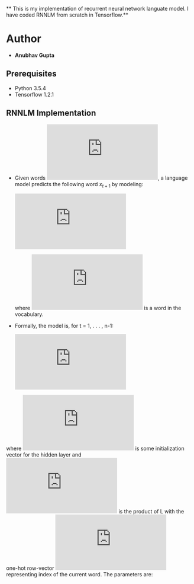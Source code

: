 ** This is my implementation of recurrent neural network languate model. I have coded RNNLM from scratch in Tensorflow.**

# Author
* **Anubhav Gupta**

## Prerequisites
- Python 3.5.4
- Tensorflow 1.2.1
  
## RNNLM Implementation
  
 - Given words ![](https://latex.codecogs.com/gif.latex?x_1%2C%5Ccdots%20%2C%20x_t), a language model predicts the following
    word $x_{t+1}$ by modeling:
	
	![](https://latex.codecogs.com/gif.latex?P%28x_%7Bt&plus;1%7D%20%3D%20v_j%20%7C%20x_t%2C%5Ccdots%20%2C%20x_1%29)

	where ![](https://latex.codecogs.com/gif.latex?v_j) is a word in the vocabulary.
  
  - Formally, the model is, for t = 1, . . . , n-1:
  
	![](https://latex.codecogs.com/gif.latex?%5Cbegin%7Balign*%7D%20%5Cbegin%7Bsplit%7D%20e%5E%7B%28t%29%7D%20%26%3D%20x%5E%7B%28t%29%7DL%5C%5C%20h%5E%7B%28t%29%7D%20%26%3D%20%5Ctext%7Bsigmoid%7D%28h%5E%7B%28t-1%29%7DH%20&plus;%20e%5E%7B%28t%29%7DI%20&plus;%20b_1%29%5C%5C%20%5Chat%7By%7D%5E%7B%28t%29%7D%20%26%3D%20%5Ctext%7Bsoftmax%7D%28h%5E%7B%28t%29%7DU%20&plus;%20b_2%29%5C%5C%20%5Cbar%7BP%7D%28x_%7Bt&plus;1%7D%20%3D%20v_j%20%7C%20x_t%2C%5Ccdots%2Cx_1%29%20%26%3D%20%5Chat%7By%7D%5E%7B%28t%29%7D%20%5Cend%7Bsplit%7D%20%5Cend%7Balign*%7D)

where ![](https://latex.codecogs.com/gif.latex?h%5E%7B%280%29%7D%20%3D%20h_0%20%5Cin%20%5Cmathcal%7BR%7D%5E%7BD_h%7D) is some initialization vector for the hidden layer and ![](https://latex.codecogs.com/gif.latex?x%5E%7B%28t%29%7DL) is the product of L with
the one-hot row-vector ![](https://latex.codecogs.com/gif.latex?x%5E%7B%28t%29%7D) representing index of the current word. The parameters are:
